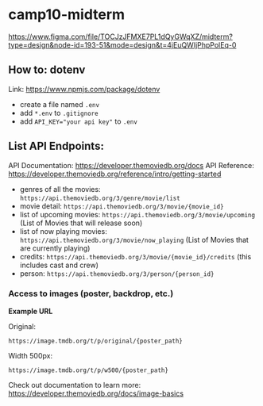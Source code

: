 # camp10-midterm

https://www.figma.com/file/TOCJzJFMXE7PL1dQyGWqXZ/midterm?type=design&node-id=193-51&mode=design&t=4jEuQWIjPhpPolEq-0


## How to: dotenv

Link: https://www.npmjs.com/package/dotenv

- create a file named `.env`
- add `*.env` to `.gitignore`
- add `API_KEY="your api key"` to `.env`


## List API Endpoints:

API Documentation: https://developer.themoviedb.org/docs
API Reference: https://developer.themoviedb.org/reference/intro/getting-started

- genres of all the movies: `https://api.themoviedb.org/3/genre/movie/list`
- movie detail: `https://api.themoviedb.org/3/movie/{movie_id}`
- list of upcoming movies: `https://api.themoviedb.org/3/movie/upcoming` (List of Movies that will release soon) 
- list of now playing movies: `https://api.themoviedb.org/3/movie/now_playing` (List of Movies that are currently playing) 
- credits: `https://api.themoviedb.org/3/movie/{movie_id}/credits` (this includes cast and crew)
- person: `https://api.themoviedb.org/3/person/{person_id}`


### Access to images (poster, backdrop, etc.)

**Example URL**

Original:
```
https://image.tmdb.org/t/p/original/{poster_path}
```

Width 500px: 
```
https://image.tmdb.org/t/p/w500/{poster_path}
```

Check out documentation to learn more:
https://developer.themoviedb.org/docs/image-basics